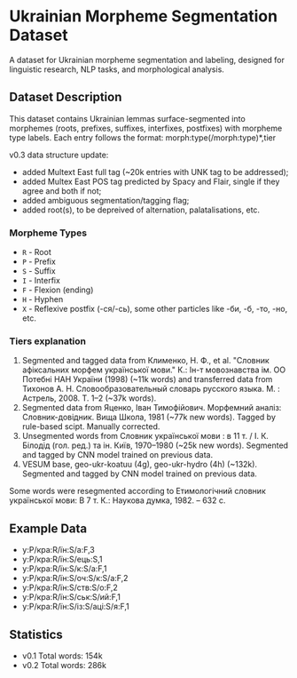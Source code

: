 # Ukrainian Morpheme Segmentation Dataset
A dataset for Ukrainian morpheme segmentation and labeling, designed for linguistic research, NLP tasks, and morphological analysis.

## Dataset Description

This dataset contains Ukrainian lemmas surface-segmented into morphemes (roots, prefixes, suffixes, interfixes, postfixes) with morpheme type labels. Each entry follows the format:
morph:type(/morph:type)*,tier

v0.3 data structure update:
- added Multext East full tag (~20k entries with UNK tag to be addressed);
- added Multex East POS tag predicted by Spacy and Flair, single if they agree and both if not;
- added ambiguous segmentation/tagging flag;
- added root(s), to be depreived of alternation, palatalisations, etc.

### Morpheme Types
- `R` - Root
- `P` - Prefix
- `S` - Suffix
- `I` - Interfix
- `F` - Flexion (ending)
- `H` - Hyphen
- `X` - Reflexive postfix (-ся/-сь), some other particles like -би, -б, -то, -но, etc.

### Tiers explanation
1. Segmented and tagged data from Клименко, Н. Ф., et al. "Словник афіксальних морфем української мови." К.: Ін-т мовознавства ім. ОО Потебні НАН України (1998) (~11k words) and transferred data from Тихонов А. Н. Словообразовательный словарь русского языка. М. : Астрель, 2008. Т. 1–2 (~37k words).
2. Segmented data from Яценко, Іван Тимофійович. Морфемний аналіз: Словник-довідник. Вища Школа, 1981 (~77k new words). Tagged by rule-based scipt. Manually corrected.
3. Unsegmented words from Словник української мови : в 11 т. / І. К. Білодід (гол. ред.) та ін. Київ, 1970–1980 (~25k new words). Segmented and tagged by CNN model trained on previous data.
4. VESUM base, geo-ukr-koatuu (4g), geo-ukr-hydro (4h) (~132k). Segmented and tagged by CNN model trained on previous data.

Some words were resegmented according to Етимологічний словник української мови: В 7 т. К.: Наукова думка, 1982. – 632 с.

## Example Data
- у:P/кра:R/їн:S/а:F,3
- у:P/кра:R/їн:S/ець:S,1
- у:P/кра:R/їн:S/к:S/а:F,1
- у:P/кра:R/їн:S/оч:S/к:S/а:F,2
- у:P/кра:R/їн:S/ств:S/о:F,2
- у:P/кра:R/їн:S/ськ:S/ий:F,1
- у:P/кра:R/їн:S/із:S/аці:S/я:F,1

## Statistics
- v0.1 Total words: 154k
- v0.2 Total words: 286k
